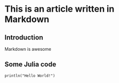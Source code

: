 # This is an article written in Markdown

## Introduction

Markdown is awesome

## Some Julia code

```{.julia .cb.nb}
println("Hello World!")
```
